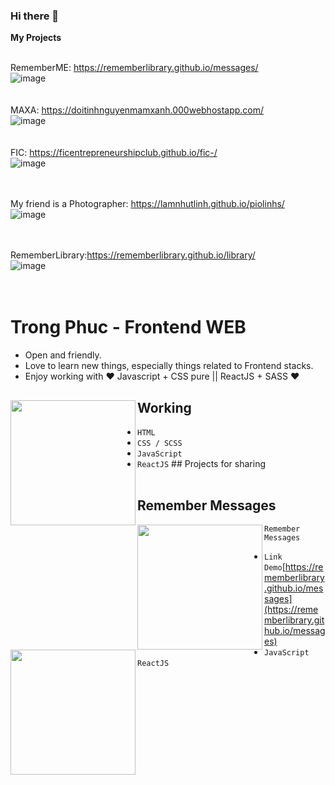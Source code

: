 ### Hi there 👋
<strong>My Projects</strong> <br/>
 <br/>
 
RememberME: https://rememberlibrary.github.io/messages/ <br/> 
![image](https://user-images.githubusercontent.com/91412382/138463879-7ad3d145-4d19-4df2-9ef6-69ac883814f3.png)
 <br/> <br/> <br/>
MAXA: https://doitinhnguyenmamxanh.000webhostapp.com/ <br/> 
![image](https://user-images.githubusercontent.com/91412382/138234554-51f938aa-0edc-4e32-9749-884c80c74799.png) <br/> <br/> <br/>
FIC: https://ficentrepreneurshipclub.github.io/fic-/ <br/> 
![image](https://user-images.githubusercontent.com/91412382/138232934-cfa4ab03-10a2-49bd-b963-f9822256c675.png) <br/> <br/> <br/>

My friend is a Photographer: https://lamnhutlinh.github.io/piolinhs/ <br/>
![image](https://user-images.githubusercontent.com/91412382/138233280-3cd56f89-7d6b-473c-be91-447e3fbbcfb1.png) <br/> <br/> <br/>

RememberLibrary:https://rememberlibrary.github.io/library/ <br/> 
![image](https://user-images.githubusercontent.com/91412382/138233065-5261a65a-9495-417b-97c0-d259bd46365d.png) <br/> <br/> <br/>





<!-- aaaaaaaaaaaaaaaaaaaaaaaaaaaaaaaaaaaaaaaaaaaaaaaaaaaaaaaaaaaaaaa -->
<!-- ![image](https://user-images.githubusercontent.com/91412382/138463879-7ad3d145-4d19-4df2-9ef6-69ac883814f3.png) -->
# Trong Phuc - Frontend WEB

- Open and friendly.
- Love to learn new things, especially things related to Frontend stacks.
- Enjoy working with ❤ Javascript + CSS pure || ReactJS + SASS ❤

## Working <a href="https://github.com/Rememberlibrary"><img align="left" width="auto" height="200" src="https://avatars.githubusercontent.com/u/91412382?s=400&u=c90a5e7ff5d491ba5e86f3d8bd9db8be018a6f6c&v=4"></a>

- `HTML`
- `CSS / SCSS` 
- `JavaScript`
- `ReactJS`  ## Projects for sharing<br/> <br/>

## Remember Messages

<a href="https://user-images.githubusercontent.com/91412382/138463879-7ad3d145-4d19-4df2-9ef6-69ac883814f3.png"><img align="left" width="auto" height="200" src="https://user-images.githubusercontent.com/91412382/138463879-7ad3d145-4d19-4df2-9ef6-69ac883814f3.png"></a> 
<a href="https://user-images.githubusercontent.com/91412382/138550682-4464497f-8165-4c2d-b187-8bcbeec1f3fd.png"><img align="left" width="auto" height="200" src="https://user-images.githubusercontent.com/91412382/138550682-4464497f-8165-4c2d-b187-8bcbeec1f3fd.png"></a>
                                                                       `Remember Messages`
- `Link Demo`[https://rememberlibrary.github.io/messages](https://rememberlibrary.github.io/messages)<br/>
- `JavaScript`  `ReactJS` <br/> 


<!--
**Rememberlibrary/Rememberlibrary** is a ✨ _special_ ✨ repository because its `README.md` (this file) appears on your GitHub profile.

Here are some ideas to get you started:

- 🔭 I’m currently working on ...
- 🌱 I’m currently learning ...
- 👯 I’m looking to collaborate on ...
- 🤔 I’m looking for help with ...
- 💬 Ask me about ...
- 📫 How to reach me: ...
- 😄 Pronouns: ...
- ⚡ Fun fact: ...
-->
